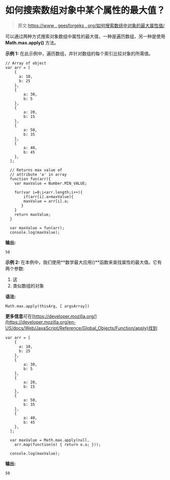 # 如何搜索数组对象中某个属性的最大值？

> 原文:[https://www . geesforgeks . org/如何搜索数组中对象的最大属性值/](https://www.geeksforgeeks.org/how-to-search-the-max-value-of-an-attribute-in-an-array-object/)

可以通过两种方式搜索对象数组中属性的最大值，一种是遍历数组，另一种是使用 **Math.max.apply()** 方法。

**示例 1:** 在此示例中，遍历数组，并针对数组的每个索引比较对象的所需值。

```
// Array of object
var arr = [
    {
      a: 10,
      b: 25
    },
    {
        a: 30,
        b: 5
    },
    {
        a: 20,
        b: 15
    },
    {
        a: 50,
        b: 35
    },
    {
        a: 40,
        b: 45
    },
  ];

  // Returns max value of 
  // attribute 'a' in array
  function fun(arr){
    var maxValue = Number.MIN_VALUE;

    for(var i=0;i<arr.length;i++){
        if(arr[i].a>maxValue){
        maxValue = arr[i].a;
       }
    }
    return maxValue;
  }

  var maxValue = fun(arr);
  console.log(maxValue);
```

**输出:**

```
50
```

**示例 2:** 在本例中，我们使用**数学最大应用()**函数来查找属性的最大值。它有两个参数:

1.  这
2.  类似数组的对象

**语法:**

```
Math.max.apply(thisArg, [ argsArray])
```

**更多信息**可在[https://developer.mozilla.org/](https://developer.mozilla.org/en-US/docs/Web/JavaScript/Reference/Global_Objects/Function/apply)找到

```
var arr = [
    {
      a: 10,
      b: 25
    },
    {
        a: 30,
        b: 5
    },
    {
        a: 20,
        b: 15
    },
    {
        a: 50,
        b: 35
    },
    {
        a: 40,
        b: 45
    },
  ];

  var maxValue = Math.max.apply(null, 
    arr.map(function(o) { return o.a; }));

  console.log(maxValue);
```

**输出:**

```
50
```